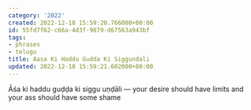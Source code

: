 ```yaml
---
category: '2022'
created: 2022-12-18 15:59:20.766000+00:00
id: 55fd7f62-c66a-4d3f-9879-d67563a943bf
tags:
- phrases
- telugu
title: Aasa Ki Haddu Gudda Ki Siggundali
updated: 2022-12-18 15:59:21.602000+00:00
---
```

   
Āśa ki haddu guḍḍa ki siggu uṇḍāli — your desire should have limits and your ass should have some shame